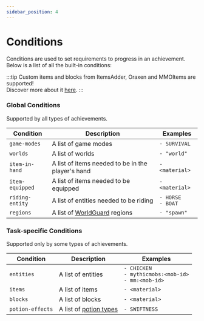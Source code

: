 ```yaml
---
sidebar_position: 4
---
```


# Conditions

Conditions are used to set requirements to progress in an achievement. <br/>
Below is a list of all the built-in conditions:

:::tip
Custom items and blocks from ItemsAdder, Oraxen and MMOItems are supported! <br/>
Discover more about it [here](../../useful-stuff/item-format.md).
:::

### Global Conditions
Supported by all types of achievements.

| Condition       | Description                                                                | Examples               |
|-----------------|----------------------------------------------------------------------------|------------------------|
| `game-modes`    | A list of game modes                                                       | `- SURVIVAL`           |
| `worlds`        | A list of worlds                                                           | `- "world"`            |
| `item-in-hand`  | A list of items needed to be in the player's hand                          | `- <material>`         |
| `item-equipped` | A list of items needed to be equipped                                      | `- <material>`         |
| `riding-entity` | A list of entities needed to be riding                                     | `- HORSE`<br/>`- BOAT` |
| `regions`       | A list of [WorldGuard](https://dev.bukkit.org/projects/worldguard) regions | `- "spawn"`            |

### Task-specific Conditions
Supported only by some types of achievements.

| Condition        | Description                                                                                          | Examples                                                    |
|------------------|------------------------------------------------------------------------------------------------------|-------------------------------------------------------------|
| `entities`       | A list of entities                                                                                   | `- CHICKEN`<br/>`- mythicmobs:<mob-id>`<br/>`- mm:<mob-id>` |
| `items`          | A list of items                                                                                      | `- <material>`                                              |
| `blocks`         | A list of blocks                                                                                     | `- <material>`                                              |
| `potion-effects` | A list of [potion types](https://hub.spigotmc.org/javadocs/spigot/org/bukkit/potion/PotionType.html) | `- SWIFTNESS`                                               |

